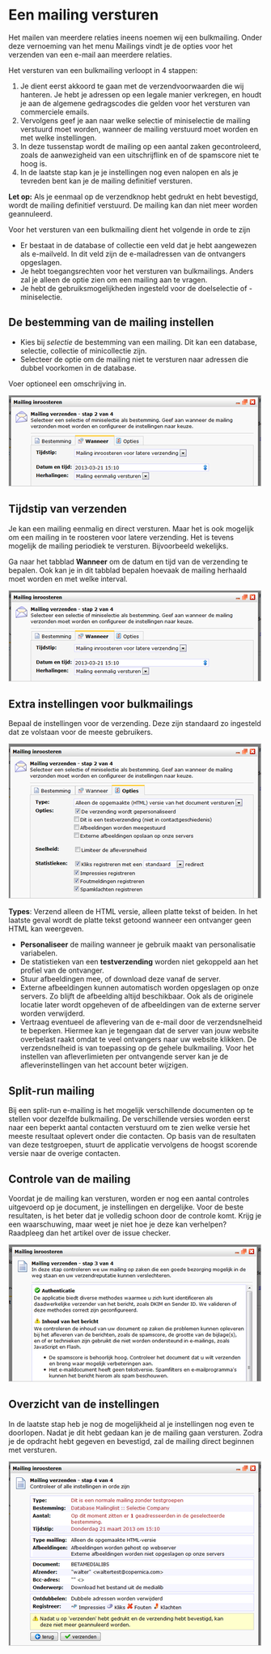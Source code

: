 # Een mailing versturen

Het mailen van meerdere relaties ineens noemen wij een bulkmailing.
Onder deze vernoeming van het menu Mailings vindt je de opties voor het
verzenden van een e-mail aan meerdere relaties.

Het versturen van een bulkmailing verloopt in 4 stappen:

1.  Je dient eerst akkoord te gaan met de verzendvoorwaarden die wij
    hanteren. Je hebt je adressen op een legale manier verkregen, en
    houdt je aan de algemene gedragscodes die gelden voor het versturen
    van commerciele emails.
2.  Vervolgens geef je aan naar welke selectie of miniselectie de
    mailing verstuurd moet worden, wanneer de mailing verstuurd moet
    worden en met welke instellingen.
3.  In deze tussenstap wordt de mailing op een aantal zaken
    gecontroleerd, zoals de aanwezigheid van een uitschrijflink en of de
    spamscore niet te hoog is.
4.  In de laatste stap kan je je instellingen nog even nalopen en als je
    tevreden bent kan je de mailing definitief versturen.

**Let op:** Als je eenmaal op de verzendknop hebt gedrukt en hebt
bevestigd, wordt de mailing definitief verstuurd. De mailing kan dan
niet meer worden geannuleerd.

Voor het versturen van een bulkmailing dient het volgende in orde te
zijn

-   Er bestaat in de database of collectie een veld dat je hebt
    aangewezen als e-mailveld. In dit veld zijn de e-mailadressen van de
    ontvangers opgeslagen.
-   Je hebt toegangsrechten voor het versturen van bulkmailings. Anders
    zal je alleen de optie zien om een mailing aan te vragen.
-   Je hebt de gebruiksmogelijkheden ingesteld voor de doelselectie of
    -miniselectie.

De bestemming van de mailing instellen
--------------------------------------

-   Kies bij *selectie* de bestemming van een mailing. Dit kan een
    database, selectie, collectie of minicollectie zijn.
-   Selecteer de optie om de mailing niet te versturen naar adressen die
    dubbel voorkomen in de database.

Voer optioneel een omschrijving in.

![](../images/NL-bulk-inroosteren.png)

Tijdstip van verzenden
----------------------

Je kan een mailing eenmalig en direct versturen. Maar het is ook
mogelijk om een mailing in te roosteren voor latere verzending. Het is
tevens mogelijk de mailing periodiek te versturen. Bijvoorbeeld
wekelijks.

Ga naar het tabblad **Wanneer** om de datum en tijd van de verzending te
bepalen. Ook kan je in dit tabblad bepalen hoevaak de mailing herhaald
moet worden en met welke interval.

![](../images/NL-bulk-inroosteren.png)

Extra instellingen voor bulkmailings
------------------------------------

Bepaal de instellingen voor de verzending. Deze zijn standaard zo
ingesteld dat ze volstaan voor de meeste gebruikers.

![](../images/NL-bulk-opties.png)

**Types**: Verzend alleen de HTML versie, alleen platte tekst of beiden.
In het laatste geval wordt de platte tekst getoond wanneer een ontvanger
geen HTML kan weergeven.

-   **Personaliseer** de mailing wanneer je gebruik maakt van
    personalisatie variabelen.
-   De statistieken van een **testverzending** worden niet gekoppeld aan
    het profiel van de ontvanger.
-   Stuur afbeeldingen mee, of download deze vanaf de server.
-   Externe afbeeldingen kunnen automatisch worden opgeslagen op onze
    servers. Zo blijft de afbeelding altijd beschikbaar. Ook als de
    originele locatie later wordt opgeheven of de afbeeldingen van de
    externe server worden verwijderd.
-   Vertraag eventueel de aflevering van de e-mail door de verzendsnelheid
    te beperken. Hiermee kan je tegengaan dat de server van jouw website
    overbelast raakt omdat te veel ontvangers naar uw website klikken.
    De verzendsnelheid is van toepassing op de gehele bulkmailing. Voor
    het instellen van afleverlimieten per ontvangende server kan je de
    afleverinstellingen van het account beter wijzigen.

Split-run mailing
-----------------

Bij een split-run e-mailing is het mogelijk verschillende documenten op
te stellen voor dezelfde bulkmailing. De verschillende versies worden
eerst naar een beperkt aantal contacten verstuurd om te zien welke
versie het meeste resultaat oplevert onder die contacten. Op basis van
de resultaten van deze testgroepen, stuurt de applicatie vervolgens de
hoogst scorende versie naar de overige contacten.

Controle van de mailing
-----------------------

Voordat je de mailing kan versturen, worden er nog een aantal controles
uitgevoerd op je document, je instellingen en dergelijke. Voor de beste
resultaten, is het beter dat je volledig schoon door de controle komt.
Krijg je een waarschuwing, maar weet je niet hoe je deze kan verhelpen?
Raadpleeg dan het artikel over de issue checker.

![](../images/NL-bulk-issuechecker.png)

Overzicht van de instellingen
-----------------------------

In de laatste stap heb je nog de mogelijkheid al je instellingen nog
even te doorlopen. Nadat je dit hebt gedaan kan je de mailing gaan
versturen. Zodra je de opdracht hebt gegeven en bevestigd, zal de
mailing direct beginnen met versturen.

![](../images/NL-bulk-overzicht.png)
